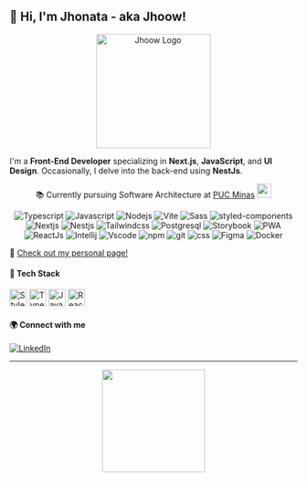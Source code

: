 ## 👋 Hi, I'm Jhonata - aka Jhoow!

<p align="center">
  <img src="https://korsktbojslnwkpnujrx.supabase.co/storage/v1/object/public/github_jhonata/logo-jhoow.svg?t=2023-08-23T01%3A21%3A22.404Z" width="200" alt="Jhoow Logo" />
</p>

I'm a **Front-End Developer** specializing in **Next.js**, **JavaScript**, and **UI Design**. Occasionally, I delve into the back-end using **NestJs**.

<p align="center">
  📚 Currently pursuing Software Architecture at <a target="_blank" href="https://www.pucminas.br/">PUC Minas</a>
  <img src="https://media2.giphy.com/media/SUEN0j6R09jeEriEWr/giphy.gif?cid=ecf05e47f4f5jrf5a45vtjw830ten75mii34yk8rc7h099mv&rid=giphy.gif" width="25">
</p>

<p align="center">
  <img src="https://korsktbojslnwkpnujrx.supabase.co/storage/v1/object/public/github_jhonata/tech-tools/typescript.svg?t=2023-08-23T19%3A20%3A53.736Z" alt="Typescript" />
  <img src="https://korsktbojslnwkpnujrx.supabase.co/storage/v1/object/public/github_jhonata/tech-tools/javascript.svg?t=2023-08-23T19%3A21%3A05.262Z" alt="Javascript" />
  <img src="https://korsktbojslnwkpnujrx.supabase.co/storage/v1/object/public/github_jhonata/tech-tools/node-js.svg?t=2023-08-23T19%3A21%3A14.262Z" alt="Nodejs" />
  <img src="https://korsktbojslnwkpnujrx.supabase.co/storage/v1/object/public/github_jhonata/tech-tools/vite-js.svg?t=2023-08-23T19%3A21%3A22.261Z" alt="Vite" />
  <img src="https://korsktbojslnwkpnujrx.supabase.co/storage/v1/object/public/github_jhonata/tech-tools/sass.svg?t=2023-08-23T19%3A21%3A31.069Z" alt="Sass" />
  <img src="https://korsktbojslnwkpnujrx.supabase.co/storage/v1/object/public/github_jhonata/tech-tools/styled.svg?t=2023-08-23T19%3A21%3A51.547Z" alt="styled-components" />
  <img src="https://korsktbojslnwkpnujrx.supabase.co/storage/v1/object/public/github_jhonata/tech-tools/nextjs.svg?t=2023-08-23T19%3A22%3A03.372Z" alt="Nextjs" />
  <img src="https://korsktbojslnwkpnujrx.supabase.co/storage/v1/object/public/github_jhonata/tech-tools/nestjs.svg?t=2023-08-23T19%3A22%3A13.832Z" alt="Nestjs" />
  <img src="https://korsktbojslnwkpnujrx.supabase.co/storage/v1/object/public/github_jhonata/tech-tools/tailwind-css.svg?t=2023-08-23T19%3A22%3A24.388Z" alt="Tailwindcss" />
  <img src="https://korsktbojslnwkpnujrx.supabase.co/storage/v1/object/public/github_jhonata/tech-tools/postgresql.svg?t=2023-08-23T19%3A22%3A34.184Z" alt="Postgresql" />
  <img src="https://korsktbojslnwkpnujrx.supabase.co/storage/v1/object/public/github_jhonata/tech-tools/storybook.svg?t=2023-08-23T19%3A22%3A44.834Z" alt="Storybook" />
  <img src="https://korsktbojslnwkpnujrx.supabase.co/storage/v1/object/public/github_jhonata/tech-tools/pwa.svg?t=2023-08-23T19%3A22%3A53.641Z" alt="PWA" />
  <img src="https://korsktbojslnwkpnujrx.supabase.co/storage/v1/object/public/github_jhonata/tech-tools/reactjs.svg?t=2023-08-23T19%3A23%3A05.969Z" alt="ReactJs" />
  <img src="https://korsktbojslnwkpnujrx.supabase.co/storage/v1/object/public/github_jhonata/tech-tools/jb-intellij-idea.svg?t=2023-08-23T19%3A23%3A22.156Z" alt="Intellij" />
  <img src="https://korsktbojslnwkpnujrx.supabase.co/storage/v1/object/public/github_jhonata/tech-tools/vs-code.svg?t=2023-08-23T19%3A23%3A31.732Z" alt="Vscode" />
  <img src="https://korsktbojslnwkpnujrx.supabase.co/storage/v1/object/public/github_jhonata/tech-tools/npm.svg?t=2023-08-23T19%3A23%3A39.586Z" alt="npm" />
  <img src="https://korsktbojslnwkpnujrx.supabase.co/storage/v1/object/public/github_jhonata/tech-tools/git.svg?t=2023-08-23T19%3A23%3A48.518Z" alt="git" />
  <img src="https://korsktbojslnwkpnujrx.supabase.co/storage/v1/object/public/github_jhonata/tech-tools/css-3.svg?t=2023-08-23T19%3A23%3A57.359Z" alt="css" />
  <img src="https://korsktbojslnwkpnujrx.supabase.co/storage/v1/object/public/github_jhonata/tech-tools/figma.svg?t=2023-08-23T19%3A24%3A08.245Z" alt="Figma" />
  <img src="https://korsktbojslnwkpnujrx.supabase.co/storage/v1/object/public/github_jhonata/tech-tools/docker.svg?t=2023-08-23T19%3A24%3A15.806Z" alt="Docker" />

</p>

🚀 [Check out my personal page!](https://jhonatanogueira.com)

#### 💼 Tech Stack
<div>
  <img src="https://styled-components.com/logo.png" width="30" height="30" alt="Styled Components"/>
  <img src="https://cdn.jsdelivr.net/gh/devicons/devicon/icons/typescript/typescript-original.svg" width="30" height="30" alt="TypeScript"/>
  <img src="https://cdn.jsdelivr.net/gh/devicons/devicon/icons/javascript/javascript-original.svg" width="30" height="30" alt="JavaScript"/>
  <img src="https://cdn.jsdelivr.net/gh/devicons/devicon/icons/react/react-original.svg" width="30" height="30" alt="React"/>
</div>

#### 🌍 Connect with me
<a href="https://www.linkedin.com/in/jhoownogueira" target="_blank"><img src="https://img.shields.io/badge/-LinkedIn-%230077B5?style=for-the-badge&logo=linkedin&logoColor=white" alt="LinkedIn"></a>

---

<div align="center">
<a href="https://github.com/jhoownogueira">
  <img height="180em" src="https://github-readme-stats.vercel.app/api/top-langs/?username=jhoownogueira&layout=compact&langs_count=7&theme=dracula"/>
</a>
</div>
